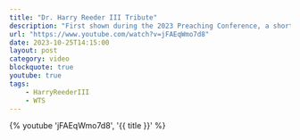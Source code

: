 ```yaml
---
title: "Dr. Harry Reeder III Tribute"
description: "First shown during the 2023 Preaching Conference, a short tribute thanking God for Harry Reeder's faithful impact at Westminster Theological Seminary."
url: "https://www.youtube.com/watch?v=jFAEqWmo7d8"
date: 2023-10-25T14:15:00
layout: post
category: video
blockquote: true
youtube: true
tags:
    - HarryReederIII
    - WTS
---
```


{% youtube 'jFAEqWmo7d8', '{{ title }}' %}